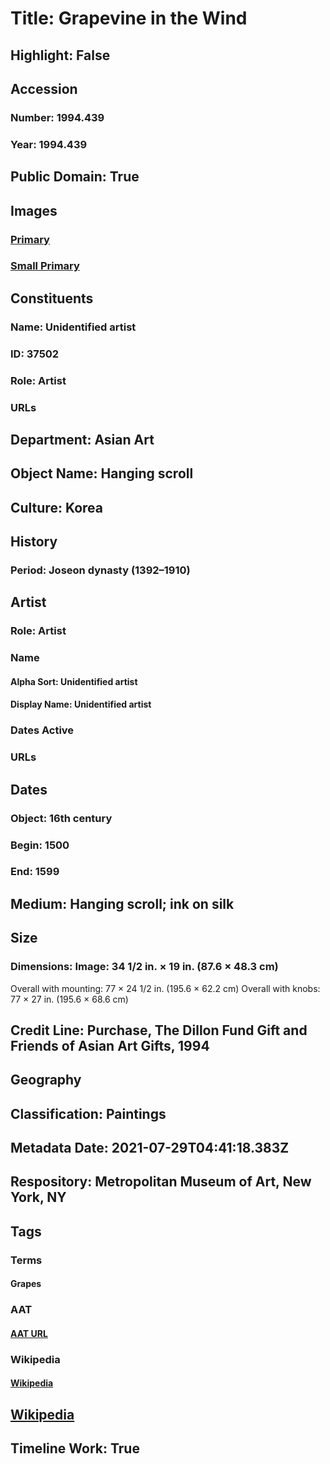 # Title: Grapevine in the Wind
## Highlight: False
## Accession
### Number: 1994.439
### Year: 1994.439
## Public Domain: True
## Images
### [Primary](https://images.metmuseum.org/CRDImages/as/original/DT3769.jpg)
### [Small Primary](https://images.metmuseum.org/CRDImages/as/web-large/DT3769.jpg)
## Constituents
### Name: Unidentified artist
### ID: 37502
### Role: Artist
### URLs
## Department: Asian Art
## Object Name: Hanging scroll
## Culture: Korea
## History
### Period: Joseon dynasty (1392–1910)
## Artist
### Role: Artist
### Name
#### Alpha Sort: Unidentified artist
#### Display Name: Unidentified artist
### Dates Active
### URLs
## Dates
### Object: 16th century
### Begin: 1500
### End: 1599
## Medium: Hanging scroll; ink on silk
## Size
### Dimensions: Image: 34 1/2 in. × 19 in. (87.6 × 48.3 cm)
Overall with mounting: 77 × 24 1/2 in. (195.6 × 62.2 cm)
Overall with knobs: 77 × 27 in. (195.6 × 68.6 cm)
## Credit Line: Purchase, The Dillon Fund Gift and Friends of Asian Art Gifts, 1994
## Geography
## Classification: Paintings
## Metadata Date: 2021-07-29T04:41:18.383Z
## Respository: Metropolitan Museum of Art, New York, NY
## Tags
### Terms
#### Grapes
### AAT
#### [AAT URL](http://vocab.getty.edu/page/aat/300379338)
### Wikipedia
#### [Wikipedia]()
## [Wikipedia](https://www.wikidata.org/wiki/Q78918837)
## Timeline Work: True